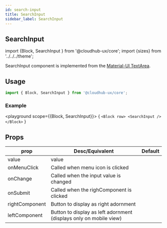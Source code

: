 ```yaml
---
id: search-input
title: SearchInput
sidebar_label: SearchInput
---
```


## SearchInput

import {Block, SearchInput } from '@cloudhub-ux/core';
import {sizes} from '../../../theme';

SearchInput component is implemented from the [Material-UI TextArea](https://material-ui.com/components/textarea).

## Usage

```js
import { Block, SearchInput } from '@cloudhub-ux/core';
```

### Example

<playground scope={{Block, SearchInput}}>
{
`<Block row> <SearchInput /> </Block>`
}
</playground>

## Props

<Block>
    <table>
        <thead>
            <tr><th>prop</th><th>Desc/Equivalent</th><th>Default</th></tr>
        </thead>
        <tbody>
            <tr><td>value</td><td>value</td><td></td></tr>
            <tr><td>onMenuClick</td><td>Called when menu icon is clicked</td><td></td></tr>
            <tr><td>onChange</td><td>Called when the input value is changed</td><td></td></tr>
            <tr><td>onSubmit</td><td>Called when the righComponent is clicked</td><td></td></tr>
            <tr><td>rightComponent</td><td>Button to display as right adornment</td><td></td></tr>
            <tr><td>leftComponent</td><td>Button to display as left adornment (displays only on mobile view) </td><td></td></tr>
        </tbody>
    </table>
</Block>
